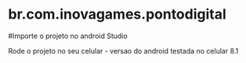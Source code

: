 # br.com.inovagames.pontodigital

#Importe o projeto no android Studio

Rode o projeto no seu celular - versao do android testada no celular 8.1
